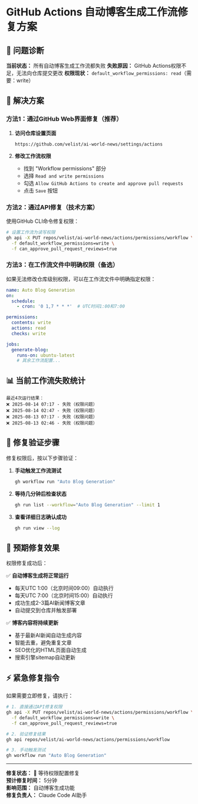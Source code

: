 # GitHub Actions 自动博客生成工作流修复方案

## 🚨 问题诊断

**当前状态：** 所有自动博客生成工作流都失败
**失败原因：** GitHub Actions权限不足，无法向仓库提交更改
**权限现状：** `default_workflow_permissions: read`（需要：write）

## 🔧 解决方案

### 方法1：通过GitHub Web界面修复（推荐）

1. **访问仓库设置页面**
   ```
   https://github.com/velist/ai-world-news/settings/actions
   ```

2. **修改工作流权限**
   - 找到 "Workflow permissions" 部分
   - 选择 `Read and write permissions`
   - 勾选 `Allow GitHub Actions to create and approve pull requests`
   - 点击 `Save` 按钮

### 方法2：通过API修复（技术方案）

使用GitHub CLI命令修复权限：

```bash
# 设置工作流为读写权限
gh api -X PUT repos/velist/ai-world-news/actions/permissions/workflow \
  -f default_workflow_permissions=write \
  -f can_approve_pull_request_reviews=true
```

### 方法3：在工作流文件中明确权限（备选）

如果无法修改仓库级别权限，可以在工作流文件中明确指定权限：

```yaml
name: Auto Blog Generation
on:
  schedule:
    - cron: '0 1,7 * * *'  # UTC时间1:00和7:00

permissions:
  contents: write
  actions: read
  checks: write

jobs:
  generate-blog:
    runs-on: ubuntu-latest
    # 其余工作流配置...
```

## 📊 当前工作流失败统计

```
最近4次运行结果：
❌ 2025-08-14 07:17 - 失败（权限问题）
❌ 2025-08-14 02:47 - 失败（权限问题）  
❌ 2025-08-13 07:17 - 失败（权限问题）
❌ 2025-08-13 02:46 - 失败（权限问题）
```

## 🎯 修复验证步骤

修复权限后，按以下步骤验证：

1. **手动触发工作流测试**
   ```bash
   gh workflow run "Auto Blog Generation"
   ```

2. **等待几分钟后检查状态**
   ```bash
   gh run list --workflow="Auto Blog Generation" --limit 1
   ```

3. **查看详细日志确认成功**
   ```bash
   gh run view --log
   ```

## 🚀 预期修复效果

权限修复成功后：

✅ **自动博客生成将正常运行**
- 每天UTC 1:00（北京时间09:00）自动执行
- 每天UTC 7:00（北京时间15:00）自动执行
- 成功生成2-3篇AI新闻博客文章
- 自动提交到仓库并触发部署

✅ **博客内容将持续更新**
- 基于最新AI新闻自动生成内容
- 智能去重，避免重复文章
- SEO优化的HTML页面自动生成
- 搜索引擎sitemap自动更新

## ⚡ 紧急修复指令

如果需要立即修复，请执行：

```bash
# 1. 直接通过API修复权限
gh api -X PUT repos/velist/ai-world-news/actions/permissions/workflow \
  -f default_workflow_permissions=write \
  -f can_approve_pull_request_reviews=true

# 2. 验证修复结果
gh api repos/velist/ai-world-news/actions/permissions/workflow

# 3. 手动触发测试
gh workflow run "Auto Blog Generation"
```

---

**修复状态：** 🔄 等待权限配置修复  
**预计修复时间：** 5分钟  
**影响范围：** 自动博客生成功能  
**修复负责人：** Claude Code AI助手  